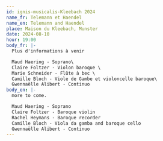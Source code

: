 ```yaml
---
id: ignis-musicalis-Kleebach 2024
name_fr: Telemann et Haendel
name_en: Telemann and Haendel
place: Maison du Kleebach, Munster
date: 2024-08-10
hour: 19:00
body_fr: |-
  Plus d'informations à venir

  Maud Haering - Soprano\
  Claire Foltzer - Violon baroque \
  Marie Schneider - Flûte à bec \
  Camille Bloch - Viole de Gambe et violoncelle baroque\
  Gwennaëlle Alibert - Continuo
body_en: |-
  more to come. 

  Maud Haering - Soprano
  Claire Foltzer - Baroque violin
  Rachel Heymans - Baroque recorder
  Camille Bloch - Viola da gamba and baroque cello
  Gwennaëlle Alibert - Continuo
---
```

